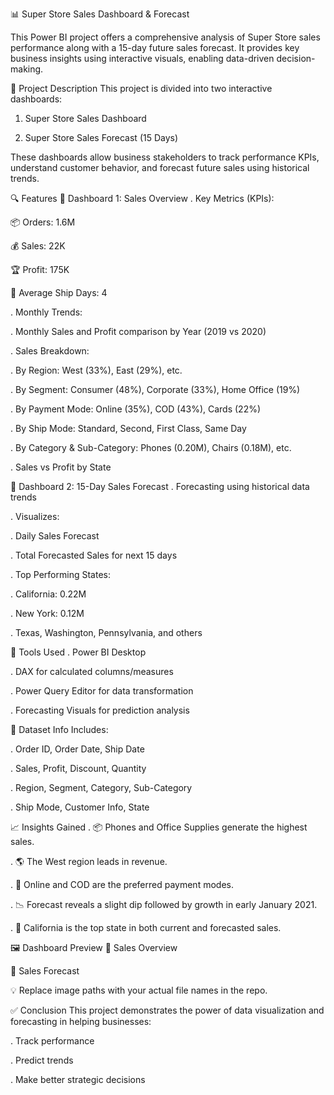 📊 Super Store Sales Dashboard & Forecast

This Power BI project offers a comprehensive analysis of Super Store sales performance along with a 15-day future sales forecast. It provides key business insights using interactive visuals, enabling data-driven decision-making.



🧾 Project Description
This project is divided into two interactive dashboards:

1. Super Store Sales Dashboard

2. Super Store Sales Forecast (15 Days)

These dashboards allow business stakeholders to track performance KPIs, understand customer behavior, and forecast future sales using historical trends.



🔍 Features
📌 Dashboard 1: Sales Overview
. Key Metrics (KPIs):

📦 Orders: 1.6M

💰 Sales: 22K

🏆 Profit: 175K

🚚 Average Ship Days: 4

. Monthly Trends:

. Monthly Sales and Profit comparison by Year (2019 vs 2020)

. Sales Breakdown:

. By Region: West (33%), East (29%), etc.

. By Segment: Consumer (48%), Corporate (33%), Home Office (19%)

. By Payment Mode: Online (35%), COD (43%), Cards (22%)

. By Ship Mode: Standard, Second, First Class, Same Day

. By Category & Sub-Category: Phones (0.20M), Chairs (0.18M), etc.

. Sales vs Profit by State



🔮 Dashboard 2: 15-Day Sales Forecast
. Forecasting using historical data trends

. Visualizes:

. Daily Sales Forecast

. Total Forecasted Sales for next 15 days

. Top Performing States:

. California: 0.22M

. New York: 0.12M

. Texas, Washington, Pennsylvania, and others



🧰 Tools Used
. Power BI Desktop

. DAX for calculated columns/measures

. Power Query Editor for data transformation

. Forecasting Visuals for prediction analysis


📁 Dataset Info
Includes:

. Order ID, Order Date, Ship Date

. Sales, Profit, Discount, Quantity

. Region, Segment, Category, Sub-Category

. Ship Mode, Customer Info, State



📈 Insights Gained
. 📦 Phones and Office Supplies generate the highest sales.

. 🌎 The West region leads in revenue.

. 🧾 Online and COD are the preferred payment modes.

. 📉 Forecast reveals a slight dip followed by growth in early January 2021.

. 🚀 California is the top state in both current and forecasted sales.






🖼 Dashboard Preview
🔹 Sales Overview

🔹 Sales Forecast

💡 Replace image paths with your actual file names in the repo.




✅ Conclusion
This project demonstrates the power of data visualization and forecasting in helping businesses:

. Track performance

. Predict trends

. Make better strategic decisions



